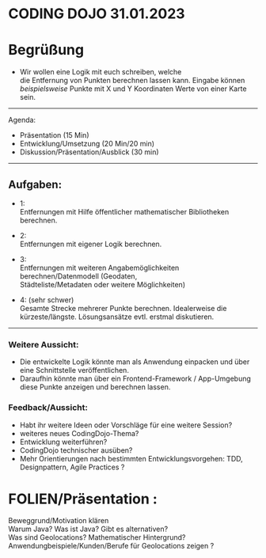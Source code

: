 # CODING DOJO 31.01.2023

# Begrüßung
- Wir wollen eine Logik mit euch schreiben, welche  
  die Entfernung von Punkten berechnen lassen kann. Eingabe können *beispielsweise* Punkte mit X und Y Koordinaten Werte von einer Karte sein.
---  

Agenda:
- Präsentation (15 Min)
- Entwicklung/Umsetzung (20 Min/20 min)
- Diskussion/Präsentation/Ausblick (30 min)

---  

## Aufgaben:

- 1:  
  Entfernungen mit Hilfe öffentlicher mathematischer Bibliotheken berechnen.

- 2:  
  Entfernungen mit eigener Logik berechnen.

- 3:  
  Entfernungen mit weiteren Angabemöglichkeiten berechnen/Datenmodell (Geodaten,  
  Städteliste/Metadaten oder weitere Möglichkeiten)

- 4: (sehr schwer)  
  Gesamte Strecke mehrerer Punkte berechnen. Idealerweise die kürzeste/längste. Lösungsansätze evtl. erstmal diskutieren.
---  

### Weitere Aussicht:
- Die entwickelte Logik könnte man als Anwendung einpacken und über eine Schnittstelle veröffentlichen.
- Daraufhin könnte man über ein Frontend-Framework / App-Umgebung diese Punkte anzeigen und berechnen lassen.

### Feedback/Aussicht:
- Habt ihr weitere Ideen oder Vorschläge für eine weitere Session?
- weiteres neues CodingDojo-Thema?
- Entwicklung weiterführen?
- CodingDojo technischer ausüben?
- Mehr Orientierungen nach bestimmten Entwicklungsvorgehen: TDD, Designpattern, Agile Practices ?


# FOLIEN/Präsentation :

Beweggrund/Motivation klären  
Warum Java? Was ist Java? Gibt es alternativen?  
Was sind Geolocations? Mathematischer Hintergrund?  
Anwendungbeispiele/Kunden/Berufe für Geolocations zeigen ?
